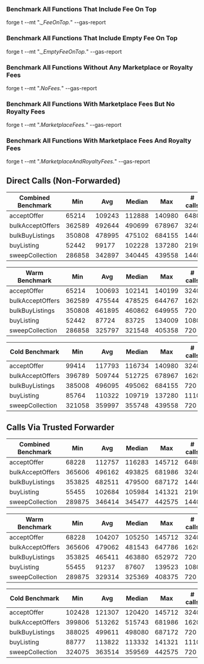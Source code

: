 ### Benchmark All Functions That Include Fee On Top

forge t --mt ".*_FeeOnTop.*" --gas-report

### Benchmark All Functions That Include Empty Fee On Top

forge t --mt ".*_EmptyFeeOnTop.*" --gas-report

### Benchmark All Functions Without Any Marketplace or Royalty Fees

forge t --mt ".*NoFees.*" --gas-report

### Benchmark All Functions With Marketplace Fees But No Royalty Fees

forge t --mt ".*MarketplaceFees.*" --gas-report

### Benchmark All Functions With Marketplace Fees And Royalty Fees

forge t --mt ".*MarketplaceAndRoyaltyFees.*" --gas-report

## Direct Calls (Non-Forwarded)

| Combined Benchmark           | Min             | Avg    | Median | Max    | # calls |
|------------------------------|-----------------|--------|--------|--------|---------|
| acceptOffer                  | 65214           | 109243 | 112888 | 140980 | 6480    |
| bulkAcceptOffers             | 362589          | 492644 | 490699 | 678967 | 3240    |
| bulkBuyListings              | 350808          | 478995 | 475102 | 684155 | 1440    |
| buyListing                   | 52442           | 99177  | 102228 | 137280 | 2190    |
| sweepCollection              | 286858          | 342897 | 340445 | 439558 | 1440    |

| Warm Benchmark               | Min             | Avg    | Median | Max    | # calls |
|------------------------------|-----------------|--------|--------|--------|---------|
| acceptOffer                  | 65214           | 100693 | 102141 | 140199 | 3240    |
| bulkAcceptOffers             | 362589          | 475544 | 478525 | 644767 | 1620    |
| bulkBuyListings              | 350808          | 461895 | 460862 | 649955 | 720     |
| buyListing                   | 52442           | 87724  | 83725  | 134009 | 1080    |
| sweepCollection              | 286858          | 325797 | 321548 | 405358 | 720     |

| Cold Benchmark               | Min             | Avg    | Median | Max    | # calls |
|------------------------------|-----------------|--------|--------|--------|---------|
| acceptOffer                  | 99414           | 117793 | 116734 | 140980 | 3240    |
| bulkAcceptOffers             | 396789          | 509744 | 512725 | 678967 | 1620    |
| bulkBuyListings              | 385008          | 496095 | 495062 | 684155 | 720     |
| buyListing                   | 85764           | 110322 | 109719 | 137280 | 1110    |
| sweepCollection              | 321058          | 359997 | 355748 | 439558 | 720     |

## Calls Via Trusted Forwarder

| Combined Benchmark           | Min             | Avg    | Median | Max    | # calls |
|------------------------------|-----------------|--------|--------|--------|---------|
| acceptOffer                  | 68228           | 112757 | 116283 | 145712 | 6480    |
| bulkAcceptOffers             | 365606          | 496162 | 493825 | 681986 | 3240    |
| bulkBuyListings              | 353825          | 482511 | 479500 | 687172 | 1440    |
| buyListing                   | 55455           | 102684 | 105984 | 141321 | 2190    |
| sweepCollection              | 289875          | 346414 | 345477 | 442575 | 1440    |

| Warm Benchmark               | Min             | Avg    | Median | Max    | # calls |
|------------------------------|-----------------|--------|--------|--------|---------|
| acceptOffer                  | 68228           | 104207 | 105250 | 145712 | 3240    |
| bulkAcceptOffers             | 365606          | 479062 | 481543 | 647786 | 1620    |
| bulkBuyListings              | 353825          | 465411 | 463880 | 652972 | 720     |
| buyListing                   | 55455           | 91237  | 87607  | 139523 | 1080    |
| sweepCollection              | 289875          | 329314 | 325369 | 408375 | 720     |

| Cold Benchmark               | Min             | Avg    | Median | Max    | # calls |
|------------------------------|-----------------|--------|--------|--------|---------|
| acceptOffer                  | 102428          | 121307 | 120420 | 145712 | 3240    |
| bulkAcceptOffers             | 399806          | 513262 | 515743 | 681986 | 1620    |
| bulkBuyListings              | 388025          | 499611 | 498080 | 687172 | 720     |
| buyListing                   | 88777           | 113822 | 113332 | 141321 | 1110    |
| sweepCollection              | 324075          | 363514 | 359569 | 442575 | 720     |